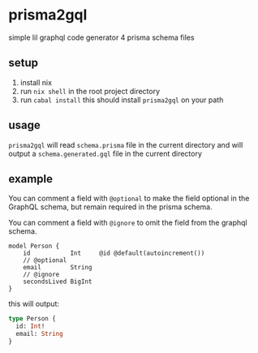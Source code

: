 # prisma2gql

simple lil graphql code generator 4 prisma schema files

## setup

1. install nix
2. run `nix shell` in the root project directory
3. run `cabal install` this should install `prisma2gql` on your path

## usage

`prisma2gql` will read `schema.prisma` file in the current directory and will output a `schema.generated.gql` file in
the current directory

## example

You can comment a field with `@optional` to make the field optional in the GraphQL schema, but remain required in the
prisma schema.

You can comment a field with `@ignore` to omit the field from the graphql schema.

```prisma
model Person {
    id           Int     @id @default(autoincrement())
    // @optional
    email        String
    // @ignore
    secondsLived BigInt
}
```

this will output:

```graphql
type Person {
  id: Int!
  email: String
}
```

